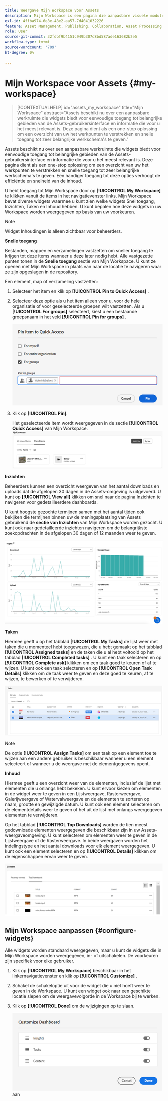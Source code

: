 ```yaml
---
title: Weergave Mijn Workspace voor Assets
description: Mijn Workspace is een pagina die aanpasbare visuele modules biedt voor eenvoudige toegang tot belangrijke gebieden van de Assets-gebruikersinterface en informatie die het meest relevant is voor de gebruiker.
exl-id: 4ffba974-6e8e-48e2-aa57-7d4041032226
feature: Asset Management, Publishing, Collaboration, Asset Processing
role: User
source-git-commit: 32fdbf9b4151c949b307d8bd587ade163682b2e5
workflow-type: tm+mt
source-wordcount: '709'
ht-degree: 0%

---
```


# Mijn Workspace voor Assets {#my-workspace}

>[!CONTEXTUALHELP]
>id="assets_my_workspace"
>title="Mijn Workspace"
>abstract="Assets beschikt nu over een aanpasbare werkruimte die widgets biedt voor eenvoudige toegang tot belangrijke gebieden van de Assets-gebruikersinterface en informatie die voor u het meest relevant is. Deze pagina dient als een one-stop oplossing om een overzicht van uw het werkpunten te verstrekken en snelle toegang tot zeer belangrijke werkschema&#39;s te geven."

Assets beschikt nu over een aanpasbare werkruimte die widgets biedt voor eenvoudige toegang tot belangrijke gebieden van de Assets-gebruikersinterface en informatie die voor u het meest relevant is. Deze pagina dient als een one-stop oplossing om een overzicht van uw het werkpunten te verstrekken en snelle toegang tot zeer belangrijke werkschema&#39;s te geven. Een handiger toegang tot deze opties verhoogt de efficiëntie en snelheid van de inhoud.

U hebt toegang tot Mijn Workspace door op **[!UICONTROL My Workspace]** te klikken vanuit de items in het navigatievenster links. Mijn Workspace bevat diverse widgets waarmee u kunt zien welke widgets Snel toegang, Inzichten, Taken en Inhoud hebben. U kunt bepalen hoe deze widgets in uw Workspace worden weergegeven op basis van uw voorkeuren.

>[!NOTE]
>
>Widget Inhoudingen is alleen zichtbaar voor beheerders.

<!--

**New features coming soon**

Highlights upcoming features for Assets.

![New features coming soon in Workspace](assets/new-features.png)

-->



**Snelle toegang**

Bestanden, mappen en verzamelingen vastzetten om sneller toegang te krijgen tot deze items wanneer u deze later nodig hebt. Alle vastgezette punten tonen in de **Snelle toegang** sectie van Mijn Workspace. U kunt ze openen met Mijn Workspace in plaats van naar de locatie te navigeren waar ze zijn opgeslagen in de repository.

Een element, map of verzameling vastzetten:

1. Selecteer het item en klik op **[!UICONTROL Pin to Quick Access]** .

1. Selecteer deze optie als u het item alleen voor u, voor de hele organisatie of voor geselecteerde groepen wilt vastzetten. Als u **[!UICONTROL For groups]** selecteert, kiest u een bestaande groepsnaam in het veld **[!UICONTROL Pin for groups]** .

   ![ Vastzetten punten voor groepen ](assets/pin-items-for-groups.png)
1. Klik op **[!UICONTROL Pin]**.

   Het geselecteerde item wordt weergegeven in de sectie **[!UICONTROL Quick Access]** van Mijn Workspace.
   ![ Taken in Workspace ](assets/quick-access.png)

**Inzichten**

Beheerders kunnen een overzicht weergeven van het aantal downloads en uploads dat de afgelopen 30 dagen in de Assets-omgeving is uitgevoerd. U kunt op **[!UICONTROL View all]** klikken om snel naar de pagina Inzichten te navigeren voor gedetailleerdere dashboards.

U kunt hoogste gezochte termijnen samen met het aantal tijden ook bekijken die termijnen binnen uw de meningsplaatsing van Assets gebruikend de **sectie van Inzichten** van Mijn Workspace worden gezocht. U kunt ook naar gedetailleerde inzichten navigeren om de belangrijkste zoekopdrachten in de afgelopen 30 dagen of 12 maanden weer te geven.

![ Inzichten in Workspace ](assets/insights.png)

**Taken**

Hiermee geeft u op het tabblad **[!UICONTROL My Tasks]** de lijst weer met taken die u momenteel hebt toegewezen, die u hebt gemaakt op het tabblad **[!UICONTROL Assigned tasks]** en de taken die u al hebt voltooid op het tabblad **[!UICONTROL Completed tasks]** . U kunt een taak selecteren en op **[!UICONTROL Complete ask]** klikken om een taak goed te keuren of af te wijzen. U kunt ook een taak selecteren en op **[!UICONTROL Open Task Details]** klikken om de taak weer te geven en deze goed te keuren, af te wijzen, te bewerken of te verwijderen.

![ Taken in Workspace ](assets/tasks-workspace.png)

>[!NOTE]
>
> De optie **[!UICONTROL Assign Tasks]** om een taak op een element toe te wijzen aan een andere gebruiker is beschikbaar wanneer u een element selecteert of wanneer u de weergave met de elementgegevens opent.

**Inhoud**

Hiermee geeft u een overzicht weer van de elementen, inclusief de lijst met elementen die u onlangs hebt bekeken. U kunt ervoor kiezen om elementen in de widget weer te geven in een Lijstweergave, Rasterweergave, Galerijweergave of Watervalweergave en de elementen te sorteren op naam, grootte en gewijzigde datum. U kunt ook een element selecteren om de elementdetails weer te geven of het uit de lijst met onlangs weergegeven elementen te verwijderen.

Op het tabblad **[!UICONTROL Top Downloads]** worden de tien meest gedownloade elementen weergegeven die beschikbaar zijn in uw Assets-weergaveomgeving. U kunt selecteren om elementen weer te geven in de Lijstweergave of de Rasterweergave. In beide weergaven worden het indelingstype en het aantal downloads voor elk element weergegeven. U kunt ook een element selecteren en op **[!UICONTROL Details]** klikken om de eigenschappen ervan weer te geven.

![ Inhoud widget in Workspace ](assets/workspace-content.png)

## Mijn Workspace aanpassen {#configure-widgets}

Alle widgets worden standaard weergegeven, maar u kunt de widgets die in Mijn Workspace worden weergegeven, in- of uitschakelen. De voorkeuren zijn specifiek voor elke gebruiker.

1. Klik op **[!UICONTROL My Workspace]** beschikbaar in het linkernavigatievenster en klik op **[!UICONTROL Customize]** .

1. Schakel de schakeloptie uit voor de widget die u niet hoeft weer te geven in de Workspace. U kunt een widget ook naar een geschikte locatie slepen om de weergavevolgorde in de Workspace bij te werken.

1. Klik op **[!UICONTROL Done]** om de wijzigingen op te slaan.

   ![ pas widgets in Workspace ](assets/customize-workspace.png) aan
